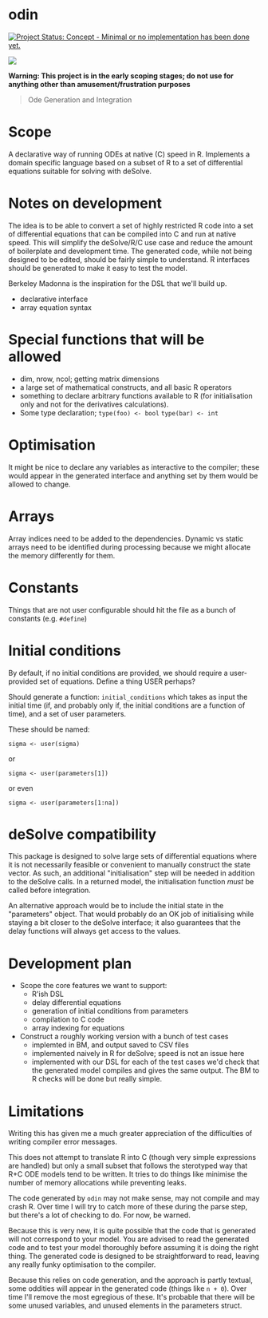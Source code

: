 # odin

[![Project Status: Concept - Minimal or no implementation has been done yet.](http://www.repostatus.org/badges/latest/concept.svg)](http://www.repostatus.org/#concept)

![](https://upload.wikimedia.org/wikipedia/commons/thumb/9/9f/Odin_%28Manual_of_Mythology%29.jpg/250px-Odin_%28Manual_of_Mythology%29.jpg)

**Warning: This project is in the early scoping stages; do not use for anything other than amusement/frustration purposes**

> Ode Generation and Integration

# Scope

A declarative way of running ODEs at native (C) speed in R.  Implements a domain specific language based on a subset of R to a set of differential equations suitable for solving with deSolve.

# Notes on development

The idea is to be able to convert a set of highly restricted R code into a set of differential equations that can be compiled into C and run at native speed.  This will simplify the deSolve/R/C use case and reduce the amount of boilerplate and development time.  The generated code, while not being designed to be edited, should be fairly simple to understand.  R interfaces should be generated to make it easy to test the model.

Berkeley Madonna is the inspiration for the DSL that we'll build up.

* declarative interface
* array equation syntax

# Special functions that will be allowed

* dim, nrow, ncol; getting matrix dimensions
* a large set of mathematical constructs, and all basic R operators
* something to declare arbitrary functions available to R (for initialisation only and not for the derivatives calculations).
* Some type declaration;
  `type(foo) <- bool`
  `type(bar) <- int`

# Optimisation

It might be nice to declare any variables as interactive to the compiler; these would appear in the generated interface and anything set by them would be allowed to change.

# Arrays

Array indices need to be added to the dependencies.  Dynamic vs static arrays need to be identified during processing because we might allocate the memory differently for them.

# Constants

Things that are not user configurable should hit the file as a bunch of constants (e.g. `#define`)

# Initial conditions

By default, if no initial conditions are provided, we should require a
user-provided set of equations.  Define a thing USER perhaps?

Should generate a function: `initial_conditions` which takes as input the initial time (if, and probably only if, the initial conditions are a function of time), and a set of user parameters.

These should be named:

```
sigma <- user(sigma)
```

or

```
sigma <- user(parameters[1])
```

or even

```
sigma <- user(parameters[1:na])
```

# deSolve compatibility

This package is designed to solve large sets of differential equations where it is not necessarily feasible or convenient to manually construct the state vector.  As such, an additional "initialisation" step will be needed in addition to the deSolve calls.  In a returned model, the initialisation function *must* be called before integration.

An alternative approach would be to include the initial state in the "parameters" object.  That would probably do an OK job of initialising while staying a bit closer to the deSolve interface; it also guarantees that the delay functions will always get access to the values.

# Development plan

* Scope the core features we want to support:
  - R'ish DSL
  - delay differential equations
  - generation of initial conditions from parameters
  - compilation to C code
  - array indexing for equations
* Construct a roughly working version with a bunch of test cases
  - implemted in BM, and output saved to CSV files
  - implemented naively in R for deSolve; speed is not an issue here
  - implemented with our DSL
  for each of the test cases we'd check that the generated model compiles and gives the same output.  The BM to R checks will be done but really simple.

# Limitations

Writing this has given me a much greater appreciation of the difficulties of writing compiler error messages.

This does not attempt to translate R into C (though very simple expressions are handled) but only a small subset that follows the sterotyped way that R+C ODE models tend to be written.  It tries to do things like minimise the number of memory allocations while preventing leaks.

The code generated by `odin` may not make sense, may not compile and may crash R.  Over time I will try to catch more of these during the parse step, but there's a lot of checking to do.  For now, be warned.

Because this is very new, it is quite possible that the code that is generated will not correspond to your model.  You are advised to read the generated code and to test your model thoroughly before assuming it is doing the right thing.  The generated code is designed to be straightforward to read, leaving any really funky optimisation to the compiler.

Because this relies on code generation, and the approach is partly textual, some oddities will appear in the generated code (things like `n + 0`).  Over time I'll remove the most egregious of these.  It's probable that there will be some unused variables, and unused elements in the parameters struct.
